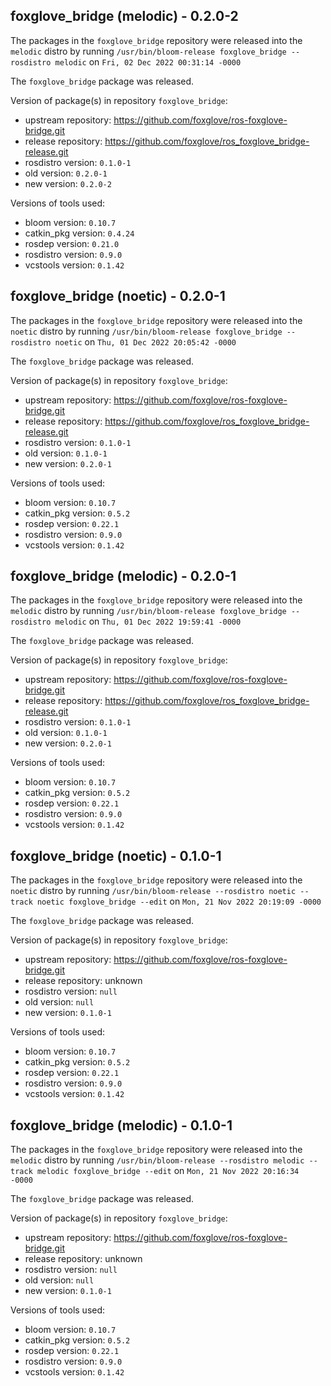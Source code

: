 ## foxglove_bridge (melodic) - 0.2.0-2

The packages in the `foxglove_bridge` repository were released into the `melodic` distro by running `/usr/bin/bloom-release foxglove_bridge --rosdistro melodic` on `Fri, 02 Dec 2022 00:31:14 -0000`

The `foxglove_bridge` package was released.

Version of package(s) in repository `foxglove_bridge`:

- upstream repository: https://github.com/foxglove/ros-foxglove-bridge.git
- release repository: https://github.com/foxglove/ros_foxglove_bridge-release.git
- rosdistro version: `0.1.0-1`
- old version: `0.2.0-1`
- new version: `0.2.0-2`

Versions of tools used:

- bloom version: `0.10.7`
- catkin_pkg version: `0.4.24`
- rosdep version: `0.21.0`
- rosdistro version: `0.9.0`
- vcstools version: `0.1.42`


## foxglove_bridge (noetic) - 0.2.0-1

The packages in the `foxglove_bridge` repository were released into the `noetic` distro by running `/usr/bin/bloom-release foxglove_bridge --rosdistro noetic` on `Thu, 01 Dec 2022 20:05:42 -0000`

The `foxglove_bridge` package was released.

Version of package(s) in repository `foxglove_bridge`:

- upstream repository: https://github.com/foxglove/ros-foxglove-bridge.git
- release repository: https://github.com/foxglove/ros_foxglove_bridge-release.git
- rosdistro version: `0.1.0-1`
- old version: `0.1.0-1`
- new version: `0.2.0-1`

Versions of tools used:

- bloom version: `0.10.7`
- catkin_pkg version: `0.5.2`
- rosdep version: `0.22.1`
- rosdistro version: `0.9.0`
- vcstools version: `0.1.42`


## foxglove_bridge (melodic) - 0.2.0-1

The packages in the `foxglove_bridge` repository were released into the `melodic` distro by running `/usr/bin/bloom-release foxglove_bridge --rosdistro melodic` on `Thu, 01 Dec 2022 19:59:41 -0000`

The `foxglove_bridge` package was released.

Version of package(s) in repository `foxglove_bridge`:

- upstream repository: https://github.com/foxglove/ros-foxglove-bridge.git
- release repository: https://github.com/foxglove/ros_foxglove_bridge-release.git
- rosdistro version: `0.1.0-1`
- old version: `0.1.0-1`
- new version: `0.2.0-1`

Versions of tools used:

- bloom version: `0.10.7`
- catkin_pkg version: `0.5.2`
- rosdep version: `0.22.1`
- rosdistro version: `0.9.0`
- vcstools version: `0.1.42`


## foxglove_bridge (noetic) - 0.1.0-1

The packages in the `foxglove_bridge` repository were released into the `noetic` distro by running `/usr/bin/bloom-release --rosdistro noetic --track noetic foxglove_bridge --edit` on `Mon, 21 Nov 2022 20:19:09 -0000`

The `foxglove_bridge` package was released.

Version of package(s) in repository `foxglove_bridge`:

- upstream repository: https://github.com/foxglove/ros-foxglove-bridge.git
- release repository: unknown
- rosdistro version: `null`
- old version: `null`
- new version: `0.1.0-1`

Versions of tools used:

- bloom version: `0.10.7`
- catkin_pkg version: `0.5.2`
- rosdep version: `0.22.1`
- rosdistro version: `0.9.0`
- vcstools version: `0.1.42`


## foxglove_bridge (melodic) - 0.1.0-1

The packages in the `foxglove_bridge` repository were released into the `melodic` distro by running `/usr/bin/bloom-release --rosdistro melodic --track melodic foxglove_bridge --edit` on `Mon, 21 Nov 2022 20:16:34 -0000`

The `foxglove_bridge` package was released.

Version of package(s) in repository `foxglove_bridge`:

- upstream repository: https://github.com/foxglove/ros-foxglove-bridge.git
- release repository: unknown
- rosdistro version: `null`
- old version: `null`
- new version: `0.1.0-1`

Versions of tools used:

- bloom version: `0.10.7`
- catkin_pkg version: `0.5.2`
- rosdep version: `0.22.1`
- rosdistro version: `0.9.0`
- vcstools version: `0.1.42`



